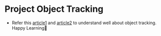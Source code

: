 # Project Object Tracking
 - Refer this [article1](https://www.pyimagesearch.com/2018/07/30/opencv-object-tracking/) and [article2](https://www.learnopencv.com/object-tracking-using-opencv-cpp-python/) to understand well about object tracking.
                                                                                                                                                      Happy Learning💖 
